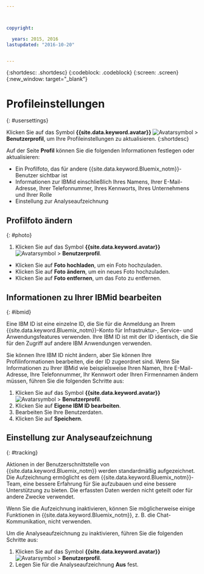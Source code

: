 ```yaml
---



copyright:

  years: 2015, 2016
lastupdated: "2016-10-20"


---
```


{:shortdesc: .shortdesc}
{:codeblock: .codeblock}
{:screen: .screen}
{:new_window: target="_blank"}

# Profileinstellungen
{: #usersettings}

Klicken Sie auf das Symbol **{{site.data.keyword.avatar}}** ![Avatarsymbol](/docs/icons/i-avatar-icon.svg) &gt; **Benutzerprofil**, um Ihre Profileinstellungen zu aktualisieren.
{:shortdesc}

 Auf der Seite **Profil** können Sie die folgenden Informationen festlegen oder aktualisieren:

 * Ein Profilfoto, das für andere {{site.data.keyword.Bluemix_notm}}-Benutzer sichtbar ist
 * Informationen zur IBMid einschließlich Ihres Namens, Ihrer E-Mail-Adresse, Ihrer Telefonnummer, Ihres Kennworts, Ihres Unternehmens und Ihrer Rolle
 * Einstellung zur Analyseaufzeichnung

## Profilfoto ändern
{: #photo}

1. Klicken Sie auf das Symbol **{{site.data.keyword.avatar}}** ![Avatarsymbol](/docs/icons/i-avatar-icon.svg) &gt; **Benutzerprofil**.

* Klicken Sie auf **Foto hochladen**, um ein Foto hochzuladen.
* Klicken Sie auf **Foto ändern**, um ein neues Foto hochzuladen.
* Klicken Sie auf **Foto entfernen**, um das Foto zu entfernen.

## Informationen zu Ihrer IBMid bearbeiten
{: #ibmid}

Eine IBM ID ist eine einzelne ID, die Sie für die Anmeldung an Ihrem {{site.data.keyword.Bluemix_notm}}-Konto für Infrastruktur-, Service- und Anwendungsfeatures verwenden. Ihre IBM ID ist mit der ID identisch, die Sie für den Zugriff auf andere IBM Anwendungen verwenden. 

Sie können Ihre IBM ID nicht ändern, aber Sie können Ihre Profilinformationen bearbeiten, die der ID zugeordnet sind. Wenn Sie Informationen zu Ihrer IBMid wie beispielsweise Ihren Namen, Ihre E-Mail-Adresse, Ihre Telefonnummer, Ihr Kennwort oder Ihren Firmennamen ändern müssen, führen Sie die folgenden Schritte aus:

1. Klicken Sie auf das Symbol **{{site.data.keyword.avatar}}** ![Avatarsymbol](/docs/icons/i-avatar-icon.svg) &gt; **Benutzerprofil**.
2. Klicken Sie auf **Eigene IBM ID bearbeiten**.
3. Bearbeiten Sie Ihre Benutzerdaten.
4. Klicken Sie auf **Speichern**.

## Einstellung zur Analyseaufzeichnung
{: #tracking}

Aktionen in der Benutzerschnittstelle von {{site.data.keyword.Bluemix_notm}} werden standardmäßig aufgezeichnet. Die Aufzeichnung ermöglicht es dem {{site.data.keyword.Bluemix_notm}}-Team, eine bessere Erfahrung für Sie aufzubauen und eine bessere Unterstützung zu bieten. Die erfassten Daten werden nicht geteilt oder für andere Zwecke verwendet.

Wenn Sie die Aufzeichnung inaktivieren, können Sie möglicherweise einige Funktionen in {{site.data.keyword.Bluemix_notm}}, z. B. die Chat-Kommunikation, nicht verwenden.

Um die Analyseaufzeichnung zu inaktivieren, führen Sie die folgenden Schritte aus:

1. Klicken Sie auf das Symbol **{{site.data.keyword.avatar}}** ![Avatarsymbol](/docs/icons/i-avatar-icon.svg) &gt; **Benutzerprofil**.
2. Legen Sie für die Analyseaufzeichnung **Aus** fest.
